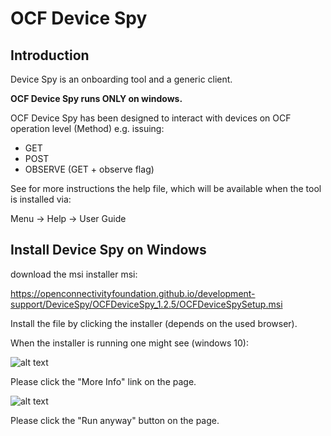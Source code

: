 # OCF Device Spy

## Introduction

Device Spy is an onboarding tool and a generic client.

**OCF Device Spy runs ONLY on windows.**

OCF Device Spy has been designed to interact with devices on OCF operation level (Method) e.g. issuing:
- GET
- POST
- OBSERVE (GET + observe flag)

See for more instructions the help file, which will be available when the tool is installed via:

Menu -&gt; Help -&gt; User Guide

## Install Device Spy on Windows

download the msi installer msi:

https://openconnectivityfoundation.github.io/development-support/DeviceSpy/OCFDeviceSpy_1.2.5/OCFDeviceSpySetup.msi

Install the file by clicking the installer (depends on the used browser).

When the installer is running one might see (windows 10):

![alt text](https://openconnectivityfoundation.github.io/development-support/DeviceSpy/dont-run.png "More Info")

Please click the "More Info" link on the page.

![alt text](https://openconnectivityfoundation.github.io/development-support/DeviceSpy/run-anyway.png "Run anyway")

Please click the "Run anyway" button on the page.
